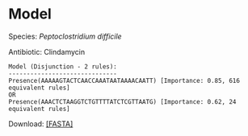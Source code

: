 
# Model

Species: *Peptoclostridium difficile*

Antibiotic: Clindamycin

```
Model (Disjunction - 2 rules):
------------------------------
Presence(AAAAAGTACTCAACCAAATAATAAAACAATT) [Importance: 0.85, 616 equivalent rules]
OR
Presence(AAACTCTAAGGTCTGTTTTATCTCGTTAATG) [Importance: 0.62, 24 equivalent rules]

```

Download: [[FASTA]](./model.fasta)


